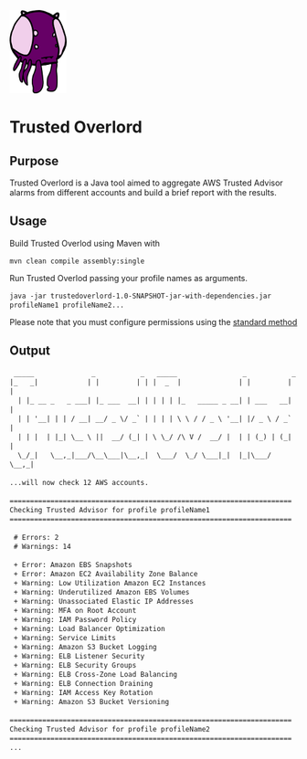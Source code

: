 ![Logo](static/logo.png "Logo")
# Trusted Overlord

## Purpose

Trusted Overlord  is a Java tool aimed to aggregate AWS Trusted Advisor alarms from different accounts
and build a brief report with the results.

## Usage

Build Trusted Overlod using Maven with

```
mvn clean compile assembly:single
```

Run Trusted Overlod passing your profile names as arguments.

```
java -jar trustedoverlord-1.0-SNAPSHOT-jar-with-dependencies.jar profileName1 profileName2...
```

Please note that you must configure permissions using the [standard method](https://aws.amazon.com/blogs/security/a-new-and-standardized-way-to-manage-credentials-in-the-aws-sdks/)

## Output

```
 _____              _           _   _____                _           _
|_   _|            | |         | | |  _  |              | |         | |
  | |_ __ _   _ ___| |_ ___  __| | | | | |_   _____ _ __| | ___   __| |
  | | '__| | | / __| __/ _ \/ _` | | | | \ \ / / _ \ '__| |/ _ \ / _` |
  | | |  | |_| \__ \ ||  __/ (_| | \ \_/ /\ V /  __/ |  | | (_) | (_| |
  \_/_|   \__,_|___/\__\___|\__,_|  \___/  \_/ \___|_|  |_|\___/ \__,_|

...will now check 12 AWS accounts.

=====================================================================
Checking Trusted Advisor for profile profileName1
=====================================================================

 # Errors: 2
 # Warnings: 14

 + Error: Amazon EBS Snapshots
 + Error: Amazon EC2 Availability Zone Balance
 + Warning: Low Utilization Amazon EC2 Instances
 + Warning: Underutilized Amazon EBS Volumes
 + Warning: Unassociated Elastic IP Addresses
 + Warning: MFA on Root Account
 + Warning: IAM Password Policy
 + Warning: Load Balancer Optimization
 + Warning: Service Limits
 + Warning: Amazon S3 Bucket Logging
 + Warning: ELB Listener Security
 + Warning: ELB Security Groups
 + Warning: ELB Cross-Zone Load Balancing
 + Warning: ELB Connection Draining
 + Warning: IAM Access Key Rotation
 + Warning: Amazon S3 Bucket Versioning

=====================================================================
Checking Trusted Advisor for profile profileName2
=====================================================================
...

```

